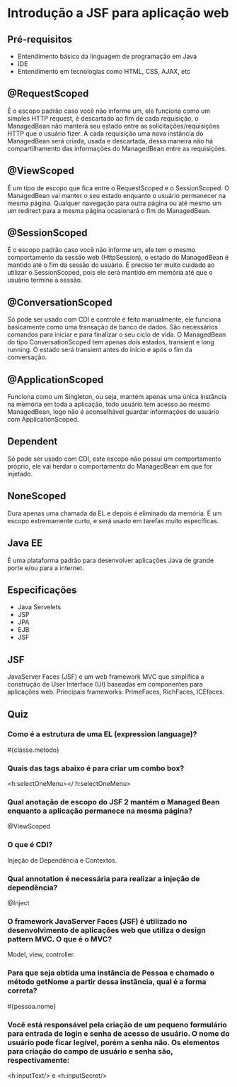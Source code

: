 # Introdução a JSF para aplicação web
## Pré-requisitos
- Entendimento básico da linguagem de programação em Java
- IDE
- Entendimento em tecnologias como HTML, CSS, AJAX, etc

## @RequestScoped
É o escopo padrão caso você não informe um, ele funciona como um simples HTTP request, é descartado ao fim de cada requisição, o ManagedBean não manterá seu estado entre as solicitações/requisições HTTP que o usuário fizer. A cada requisição uma nova instância do ManagedBean será criada, usada e descartada, dessa maneira não há compartilhamento das informações do ManagedBean entre as requisições. 

## @ViewScoped
É um tipo de escopo que fica entre o RequestScoped e o SessionScoped. O ManagedBean vai manter o seu estado enquanto o usuário permanecer na mesma página. Qualquer navegação para outra página ou até mesmo um um redirect para a mesma página ocasionará o fim do ManagedBean. 

## @SessionScoped 
É o escopo padrão caso você não informe um, ele tem o mesmo comportamento da sessão web (HttpSession), o estado do ManagedBean é mantido até o fim da sessão do usuário. É preciso ter muito cuidado ao utilizar o SessionScoped, pois ele será mantido em memória até que o usuário termine a sessão.

## @ConversationScoped
Só pode ser usado com CDI e controle é feito manualmente, ele funciona basicamente como uma transação de banco de dados. São necessários comandos para iniciar e para finalizar o seu ciclo de vida. O ManagedBean do tipo ConversationScoped tem apenas dois estados, transient e long running. O estado será transient antes do início e após o fim da conversação.

## @ApplicationScoped
Funciona como um Singleton, ou seja, mantém apenas uma única instância na memória em toda a aplicação, todo usuário tem acesso ao mesmo ManagedBean, logo não é aconselhável guardar informações de usuário com ApplicationScoped. 

## Dependent
Só pode ser usado com CDI, este escopo não possui um comportamento próprio, ele vai herdar o comportamento do ManagedBean em que for injetado.

## NoneScoped
Dura apenas uma chamada da EL e depois é eliminado da memória. É um escopo extremamente curto, e será usado em tarefas muito específicas.  

## Java EE
É uma plataforma padrão para desenvolver aplicações Java de grande porte e/ou para a internet.

## Especificações
- Java Servelets
- JSP
- JPA
- EJB
- JSF

## JSF
JavaServer Faces (JSF) é um web framework MVC que simplifica a construção de User Interface (UI) baseadas em componentes para aplicações web. Principais frameworks: PrimeFaces, RichFaces, ICEfaces.

## Quiz
### Como é a estrutura de uma EL (expression language)? 
#{classe.metodo}

### Quais das tags abaixo é para criar um combo box? 
<h:selectOneMenu></ h:selectOneMenu>

### Qual anotação de escopo do JSF 2 mantém o Managed Bean enquanto a aplicação permanece na mesma página? 
@ViewScoped

### O que é CDI? 
Injeção de Dependência e Contextos.

### Qual annotation é necessária para realizar a injeção de dependência? 
@Inject

### O framework JavaServer Faces (JSF) é utilizado no desenvolvimento de aplicações web que utiliza o design pattern MVC. O que é o MVC? 
Model, view, controller.

### Para que seja obtida uma instância de Pessoa e chamado o método getNome a partir dessa instância, qual é a forma correta? 
#{pessoa.nome}

### Você está responsável pela criação de um pequeno formulário para entrada de login e senha de acesso de usuário. O nome do usuário pode ficar legível, porém a senha não. Os elementos para criação do campo de usuário e senha são, respectivamente: 
<h:inputText/> e <h:inputSecret/>
